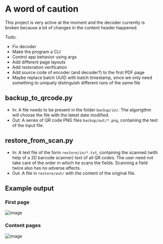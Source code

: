# A word of caution
This project is very active at the moment and the decoder currently is broken because a lot of changes in the content header happened.

Todo:
- Fix decoder
- Make the program a CLI
- Control app behavior using args
- Add different page layouts
- Add restoration verification
- Add source code of encoder (and decoder?) to the first PDF page
- Maybe replace batch UUID with batch timestamp, since we only need something to uniquely distinguish different runs of the same file

## backup_to_qrcode.py
- In: A file needs to be present in the folder `backup/in/`. The algorigthm will choose the file with the latest date modified.
- Out: A series of QR code PNG files `backup/out/*.png`, containing the text of the input file.

## restore_from_scan.py
- In: A text file of the form `restore/in/*.txt`, containing the scanned (with help of a 2D barcode scanner) text of all QR codes. The user need not take care of the order in which he scans the fields. Scanning a field twice also has no adverse affects.
- Out: A file in `restore/out/` with the content of the original file.

## Example output
### First page
![image](https://user-images.githubusercontent.com/19881323/115163513-ca5de380-a0a9-11eb-8190-2083fc931734.png)

### Content pages
![image](https://user-images.githubusercontent.com/19881323/115163517-d47fe200-a0a9-11eb-9ba8-d5302b3cc524.png)

